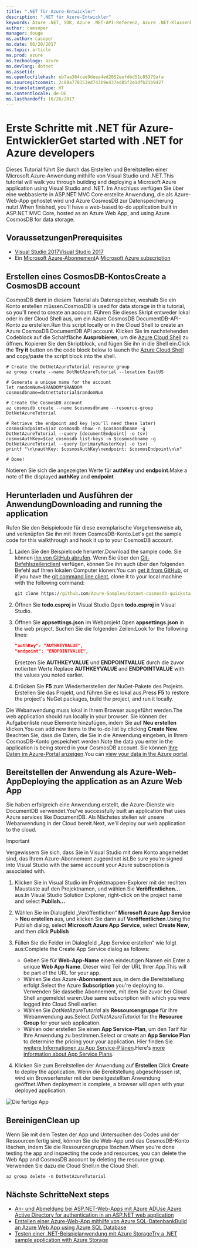 ```yaml
---
title: ".NET für Azure-Entwickler"
description: ".NET für Azure-Entwickler"
keywords: Azure .NET, SDK, Azure .NET-API-Referenz, Azure .NET-Klassenbibliothek
author: camsoper
manager: douge
ms.author: casoper
ms.date: 06/20/2017
ms.topic: article
ms.prod: azure
ms.technology: azure
ms.devlang: dotnet
ms.assetid: 
ms.openlocfilehash: eb7aa364cae9deea4ed2052eefdbd51c85379afa
ms.sourcegitcommit: 2c08a778353ed743b9e437ed85f2e1dfb21b9427
ms.translationtype: HT
ms.contentlocale: de-DE
ms.lasthandoff: 10/26/2017
---
```

# <a name="get-started-with-net-for-azure-developers"></a><span data-ttu-id="dc235-104">Erste Schritte mit .NET für Azure-Entwickler</span><span class="sxs-lookup"><span data-stu-id="dc235-104">Get started with .NET for Azure developers</span></span>

<span data-ttu-id="dc235-105">Dieses Tutorial führt Sie durch das Erstellen und Bereitstellen einer Microsoft Azure-Anwendung mithilfe von Visual Studio und .NET.</span><span class="sxs-lookup"><span data-stu-id="dc235-105">This tutorial will walk you through building and deploying a Microsoft Azure application using Visual Studio and .NET.</span></span>  <span data-ttu-id="dc235-106">Im Anschluss verfügen Sie über eine webbasierte in ASP.NET MVC Core erstellte Anwendung, die als Azure-Web-App gehostet wird und Azure CosmosDB zur Datenspeicherung nutzt.</span><span class="sxs-lookup"><span data-stu-id="dc235-106">When finished, you'll have a web-based to-do application built in ASP.NET MVC Core, hosted as an Azure Web App, and using Azure CosmosDB for data storage.</span></span>

## <a name="prerequisites"></a><span data-ttu-id="dc235-107">Voraussetzungen</span><span class="sxs-lookup"><span data-stu-id="dc235-107">Prerequisites</span></span>

* [<span data-ttu-id="dc235-108">Visual Studio 2017</span><span class="sxs-lookup"><span data-stu-id="dc235-108">Visual Studio 2017</span></span>](https://www.visualstudio.com/downloads/)
* <span data-ttu-id="dc235-109">Ein [Microsoft Azure-Abonnement](https://azure.microsoft.com/free/)</span><span class="sxs-lookup"><span data-stu-id="dc235-109">A [Microsoft Azure subscription](https://azure.microsoft.com/free/)</span></span>

## <a name="create-a-cosmosdb-account"></a><span data-ttu-id="dc235-110">Erstellen eines CosmosDB-Kontos</span><span class="sxs-lookup"><span data-stu-id="dc235-110">Create a CosmosDB account</span></span>

<span data-ttu-id="dc235-111">CosmosDB dient in diesem Tutorial als Datenspeicher, weshalb Sie ein Konto erstellen müssen.</span><span class="sxs-lookup"><span data-stu-id="dc235-111">CosmosDB is used for data storage in this tutorial, so you'll need to create an account.</span></span>  <span data-ttu-id="dc235-112">Führen Sie dieses Skript entweder lokal oder in der Cloud Shell aus, um ein Azure CosmosDB DocumentDB-API-Konto zu erstellen.</span><span class="sxs-lookup"><span data-stu-id="dc235-112">Run this script locally or in the Cloud Shell to create an Azure CosmosDB DocumentDB API account.</span></span>  <span data-ttu-id="dc235-113">Klicken Sie im nachstehenden Codeblock auf die Schaltfläche **Ausprobieren**, um die [Azure Cloud Shell](/azure/cloud-shell/) zu öffnen. Kopieren Sie den Skriptblock, und fügen Sie ihn in die Shell ein.</span><span class="sxs-lookup"><span data-stu-id="dc235-113">Click the **Try it** button on the code block below to launch the [Azure Cloud Shell](/azure/cloud-shell/) and copy/paste the script block into the shell.</span></span>

```azurecli-interactive
# Create the DotNetAzureTutorial resource group
az group create --name DotNetAzureTutorial --location EastUS

# Generate a unique name for the account
let randomNum=$RANDOM*$RANDOM
cosmosdbname=dotnettutorial$randomNum

# Create the CosmosDB account
az cosmosdb create --name $cosmosdbname --resource-group DotNetAzureTutorial

# Retrieve the endpoint and key (you'll need these later)
cosmosEndpoint=$(az cosmosdb show -n $cosmosdbname -g DotNetAzureTutorial --query [documentEndpoint] -o tsv)
cosmosAuthKey=$(az cosmosdb list-keys -n $cosmosdbname -g DotNetAzureTutorial --query [primaryMasterKey] -o tsv)
printf "\n\nauthKey: $cosmosAuthKey\nendpoint: $cosmosEndpoint\n\n"

# Done!

```

<span data-ttu-id="dc235-114">Notieren Sie sich die angezeigten Werte für **authKey** und **endpoint**.</span><span class="sxs-lookup"><span data-stu-id="dc235-114">Make a note of the displayed **authKey** and **endpoint**</span></span> 

## <a name="downloading-and-running-the-application"></a><span data-ttu-id="dc235-115">Herunterladen und Ausführen der Anwendung</span><span class="sxs-lookup"><span data-stu-id="dc235-115">Downloading and running the application</span></span>

<span data-ttu-id="dc235-116">Rufen Sie den Beispielcode für diese exemplarische Vorgehensweise ab, und verknüpfen Sie ihn mit Ihrem CosmosDB-Konto.</span><span class="sxs-lookup"><span data-stu-id="dc235-116">Let's get the sample code for this walkthrough and hook it up to your CosmosDB account.</span></span>

1. <span data-ttu-id="dc235-117">Laden Sie den Beispielcode herunter.</span><span class="sxs-lookup"><span data-stu-id="dc235-117">Download the sample code.</span></span>  <span data-ttu-id="dc235-118">Sie können [ihn von GitHub abrufen](https://github.com/Azure-Samples/dotnet-cosmosdb-quickstart/). Wenn Sie über den [Git-Befehlszeilenclient](https://git-scm.com/) verfügen, können Sie ihn auch über den folgenden Befehl auf Ihren lokalen Computer klonen:</span><span class="sxs-lookup"><span data-stu-id="dc235-118">You can [get it from GitHub](https://github.com/Azure-Samples/dotnet-cosmosdb-quickstart/), or if you have the [git command line client](https://git-scm.com/), clone it to your local machine with the following command:</span></span>

    ```cmd
    git clone https://github.com/Azure-Samples/dotnet-cosmosdb-quickstart
    ```

2. <span data-ttu-id="dc235-119">Öffnen Sie **todo.csproj** in Visual Studio.</span><span class="sxs-lookup"><span data-stu-id="dc235-119">Open **todo.csproj** in Visual Studio.</span></span>

3. <span data-ttu-id="dc235-120">Öffnen Sie **appsettings.json** im Webprojekt.</span><span class="sxs-lookup"><span data-stu-id="dc235-120">Open **appsettings.json** in the web project.</span></span>  <span data-ttu-id="dc235-121">Suchen Sie die folgenden Zeilen:</span><span class="sxs-lookup"><span data-stu-id="dc235-121">Look for the following lines:</span></span>

    ```json
    "authKey": "AUTHKEYVALUE",
    "endpoint": "ENDPOINTVALUE",
    ```
    <span data-ttu-id="dc235-122">Ersetzen Sie **AUTHKEYVALUE** und **ENDPOINTVALUE** durch die zuvor notierten Werte.</span><span class="sxs-lookup"><span data-stu-id="dc235-122">Replace **AUTHKEYVALUE** and **ENDPOINTVALUE** with the values you noted earlier.</span></span>

4. <span data-ttu-id="dc235-123">Drücken Sie **F5** zum Wiederherstellen der NuGet-Pakete des Projekts. Erstellen Sie das Projekt, und führen Sie es lokal aus.</span><span class="sxs-lookup"><span data-stu-id="dc235-123">Press **F5** to restore the project's NuGet packages, build the project, and run it locally.</span></span>

<span data-ttu-id="dc235-124">Die Webanwendung muss lokal in Ihrem Browser ausgeführt werden.</span><span class="sxs-lookup"><span data-stu-id="dc235-124">The web application should run locally in your browser.</span></span>  <span data-ttu-id="dc235-125">Sie können der Aufgabenliste neue Elemente hinzufügen, indem Sie auf **Neu erstellen** klicken.</span><span class="sxs-lookup"><span data-stu-id="dc235-125">You can add new items to the to-do list by clicking **Create New**.</span></span>  <span data-ttu-id="dc235-126">Beachten Sie, dass die Daten, die Sie in die Anwendung eingeben, in Ihrem CosmosDB-Konto gespeichert werden.</span><span class="sxs-lookup"><span data-stu-id="dc235-126">Note the data you enter in the application is being stored in your CosmosDB account.</span></span>  <span data-ttu-id="dc235-127">Sie können [Ihre Daten im Azure-Portal anzeigen](/azure/documentdb/documentdb-view-json-document-explorer).</span><span class="sxs-lookup"><span data-stu-id="dc235-127">You can [view your data in the Azure portal](/azure/documentdb/documentdb-view-json-document-explorer).</span></span>

## <a name="deploying-the-application-as-an-azure-web-app"></a><span data-ttu-id="dc235-128">Bereitstellen der Anwendung als Azure-Web-App</span><span class="sxs-lookup"><span data-stu-id="dc235-128">Deploying the application as an Azure Web App</span></span>

<span data-ttu-id="dc235-129">Sie haben erfolgreich eine Anwendung erstellt, die Azure-Dienste wie DocumentDB verwendet.</span><span class="sxs-lookup"><span data-stu-id="dc235-129">You've successfully built an application that uses Azure services like DocumentDB.</span></span>  <span data-ttu-id="dc235-130">Als Nächstes stellen wir unsere Webanwendung in der Cloud bereit.</span><span class="sxs-lookup"><span data-stu-id="dc235-130">Next, we'll deploy our web application to the cloud.</span></span>

> [!IMPORTANT]
> <span data-ttu-id="dc235-131">Vergewissern Sie sich, dass Sie in Visual Studio mit dem Konto angemeldet sind, das Ihrem Azure-Abonnement zugeordnet ist.</span><span class="sxs-lookup"><span data-stu-id="dc235-131">Be sure you're signed into Visual Studio with the same account your Azure subscription is associated with.</span></span>

1. <span data-ttu-id="dc235-132">Klicken Sie in Visual Studio im Projektmappen-Explorer mit der rechten Maustaste auf den Projektnamen, und wählen Sie **Veröffentlichen...** aus.</span><span class="sxs-lookup"><span data-stu-id="dc235-132">In Visual Studio Solution Explorer, right-click on the project name and select **Publish...**</span></span>

2. <span data-ttu-id="dc235-133">Wählen Sie im Dialogfeld „Veröffentlichen“ **Microsoft Azure App Service** > **Neu erstellen** aus, und klicken Sie dann auf **Veröffentlichen**.</span><span class="sxs-lookup"><span data-stu-id="dc235-133">Using the Publish dialog, select **Microsoft Azure App Service**, select **Create New**, and then click **Publish**</span></span>

3. <span data-ttu-id="dc235-134">Füllen Sie die Felder im Dialogfeld „App Service erstellen“ wie folgt aus:</span><span class="sxs-lookup"><span data-stu-id="dc235-134">Complete the Create App Service dialog as follows:</span></span>

    * <span data-ttu-id="dc235-135">Geben Sie für **Web-App-Name** einen eindeutigen Namen ein.</span><span class="sxs-lookup"><span data-stu-id="dc235-135">Enter a unique **Web App Name**.</span></span>  <span data-ttu-id="dc235-136">Dieser wird Teil der URL Ihrer App.</span><span class="sxs-lookup"><span data-stu-id="dc235-136">This will be part of the URL for your app.</span></span>
    * <span data-ttu-id="dc235-137">Wählen Sie das Azure-**Abonnement** aus, in dem die Bereitstellung erfolgt.</span><span class="sxs-lookup"><span data-stu-id="dc235-137">Select the Azure **Subscription** you're deploying to.</span></span>  <span data-ttu-id="dc235-138">Verwenden Sie dasselbe Abonnement, mit dem Sie zuvor bei Cloud Shell angemeldet waren.</span><span class="sxs-lookup"><span data-stu-id="dc235-138">Use same subscription with which you were logged into Cloud Shell earlier.</span></span>
    * <span data-ttu-id="dc235-139">Wählen Sie *DotNetAzureTutorial* als **Ressourcengruppe** für Ihre Webanwendung aus.</span><span class="sxs-lookup"><span data-stu-id="dc235-139">Select *DotNetAzureTutorial* for the **Resource Group** for your web application.</span></span>
    * <span data-ttu-id="dc235-140">Wählen oder erstellen Sie einen **App Service-Plan**, um den Tarif für Ihre Anwendung zu bestimmen.</span><span class="sxs-lookup"><span data-stu-id="dc235-140">Select or create an **App Service Plan** to determine the pricing your your application.</span></span>  <span data-ttu-id="dc235-141">Hier finden Sie [weitere Informationen zu App Service-Plänen](/azure/app-service/azure-web-sites-web-hosting-plans-in-depth-overview).</span><span class="sxs-lookup"><span data-stu-id="dc235-141">Here's [more information about App Service Plans](/azure/app-service/azure-web-sites-web-hosting-plans-in-depth-overview).</span></span>

4. <span data-ttu-id="dc235-142">Klicken Sie zum Bereitstellen der Anwendung auf **Erstellen**.</span><span class="sxs-lookup"><span data-stu-id="dc235-142">Click **Create** to deploy the application.</span></span>  <span data-ttu-id="dc235-143">Wenn die Bereitstellung abgeschlossen ist, wird ein Browserfenster mit der bereitgestellten Anwendung geöffnet.</span><span class="sxs-lookup"><span data-stu-id="dc235-143">When deployment is complete, a browser will open with your deployed application.</span></span>

![Die fertige App](./media/dotnet-quickstart/todo.png)

## <a name="clean-up"></a><span data-ttu-id="dc235-145">Bereinigen</span><span class="sxs-lookup"><span data-stu-id="dc235-145">Clean up</span></span>

<span data-ttu-id="dc235-146">Wenn Sie mit dem Testen der App und Untersuchen des Codes und der Ressourcen fertig sind, können Sie die Web-App und das CosmosDB-Konto löschen, indem Sie die Ressourcengruppe löschen.</span><span class="sxs-lookup"><span data-stu-id="dc235-146">When you're done testing the app and inspecting the code and resources, you can delete the Web App and CosmosDB account by deleting the resource group.</span></span> <span data-ttu-id="dc235-147">Verwenden Sie dazu die Cloud Shell.</span><span class="sxs-lookup"><span data-stu-id="dc235-147">in the Cloud Shell.</span></span>

```azurecli-interactive
az group delete -n DotNetAzureTutorial
```

## <a name="next-steps"></a><span data-ttu-id="dc235-148">Nächste Schritte</span><span class="sxs-lookup"><span data-stu-id="dc235-148">Next steps</span></span>

* [<span data-ttu-id="dc235-149">An- und Abmeldung bei ASP.NET-Web-Apps mit Azure AD</span><span class="sxs-lookup"><span data-stu-id="dc235-149">Use Azure Active Directory for authentication in an ASP.NET web application</span></span>](/azure/active-directory/develop/active-directory-devquickstarts-webapp-dotnet)
* [<span data-ttu-id="dc235-150">Erstellen einer Azure-Web-App mithilfe von Azure SQL-Datenbank</span><span class="sxs-lookup"><span data-stu-id="dc235-150">Build an Azure Web App using Azure SQL Database</span></span>](/azure/app-service-web/web-sites-dotnet-get-started)
* [<span data-ttu-id="dc235-151">Testen einer .NET-Beispielanwendung mit Azure Storage</span><span class="sxs-lookup"><span data-stu-id="dc235-151">Try a .NET sample application with Azure Storage</span></span>](/azure/storage/storage-samples-dotnet)


